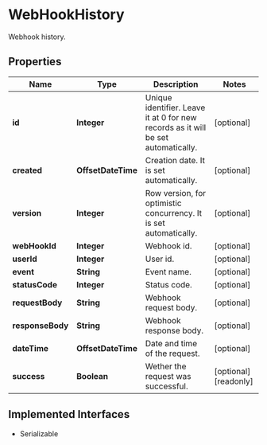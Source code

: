 

# WebHookHistory

Webhook history.

## Properties

| Name | Type | Description | Notes |
|------------ | ------------- | ------------- | -------------|
|**id** | **Integer** | Unique identifier. Leave it at 0 for new records as it will be set automatically. |  [optional] |
|**created** | **OffsetDateTime** | Creation date. It is set automatically. |  [optional] |
|**version** | **Integer** | Row version, for optimistic concurrency. It is set automatically. |  [optional] |
|**webHookId** | **Integer** | Webhook id. |  [optional] |
|**userId** | **Integer** | User id. |  [optional] |
|**event** | **String** | Event name. |  [optional] |
|**statusCode** | **Integer** | Status code. |  [optional] |
|**requestBody** | **String** | Webhook request body. |  [optional] |
|**responseBody** | **String** | Webhook response body. |  [optional] |
|**dateTime** | **OffsetDateTime** | Date and time of the request. |  [optional] |
|**success** | **Boolean** | Wether the request was successful. |  [optional] [readonly] |


## Implemented Interfaces

* Serializable


